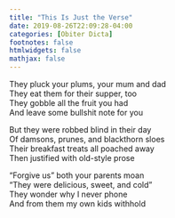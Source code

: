 ```yaml
---
title: "This Is Just the Verse"
date: 2019-08-26T22:09:28-04:00
categories: [Obiter Dicta]
footnotes: false
htmlwidgets: false
mathjax: false
---
```


They pluck your plums, your mum and dad<br />
They eat them for their supper, too<br />
They gobble all the fruit you had<br />
And leave some bullshit note for you<br />

But they were robbed blind in their day<br />
Of damsons, prunes, and blackthorn sloes<br />
Their breakfast treats all poached away<br />
Then justified with old-style prose<br />

“Forgive us” both your parents moan<br />
“They were delicious, sweet, and cold”<br />
They wonder why I never phone<br />
And from them my own kids withhold<br />


